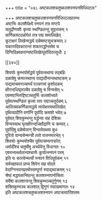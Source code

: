 +++
title = "०४८ अष्टकलशचतुष्कलशस्नपनविधिपटलः"

+++
अष्टकलशचतुष्कलशस्नपनविधिपटलप्रारम्भः  
अष्टभिः कलशैर्वक्ष्ये स्नपनं तत्र मण्टपे  
चतुर्द्रोणयवैः कृत्वा स्थण्डिलन्तु सुवृत्तकम् १  
कर्णिकाष्टदळोपेतं तत्र पद्मं समालिखेत्  
कूटाक्षरं लिखेन्मद्ध्ये दळेष्वष्टसुचक्रमात् २  
यकारादिवकारान्तं शकारार्द्धान्तमेव च  
दिग्विदिक्ष्वक्षराण्यष्टलिखेत्पूर्वादितत्सुधीः ३  

[[३४०]]  

शिवयोः कुम्भयोर्मद्ध्ये पूर्ववत्स्थाप्य तद्बहिः  
दळाग्रेषु क्रमात्स्थाप्य पाद्यादीनान्तथाष्टकम् ४  
पाद्यमाचमनञ्चार्घ्यं पञ्चगव्यं कुशोदकम्  
क्षीरन्दधिघृतञ्चैव दळाग्रेषु च विन्यसेत् ५  
एवमष्टभिरुद्दिष्टञ्चतुर्भिः कलशोच्यते  
पूर्ववत्स्थण्डिलं कृत्वा ततः पद्मञ्चतुर्दळम् ६  
आलिख्यकर्णिकामद्ध्ये त्वपोक्षरमथालिखेत्  
पृथिव्यादीनि वर्णानि पूर्वादि क्रमशो भवेत् ७  
पूर्ववत् शिवकुम्भन्तु वर्द्धन्या सह देशिकः  
विन्यस्याथ घृतक्षीरन्दधिक्षौद्राणि च क्रमात् ८  
पूर्वादिषु दळेष्वेतान् विन्यसेदथवा बुधः  
पूरितो वान्यसेन्मन्त्री ततो यजनमारभेत् ९  
शिवयोः कुम्भयोश्चैव पूर्ववत्सम्यगाचरेत्  
धर्मादींश्च चतुर्ष्वेषु अर्च्चयेत्तु विधानतः १०  
एवमभ्यर्च्च्यतान्पश्चात्तैः कुर्यात्स्नपनं परम्  
इति यः कारयेन्मर्त्यो स्नपनं विधिपूर्वकम् ११  
सर्वयज्ञफलं प्राप्य शिवेन सह मोदते  
वेदाग्निनयनप्रस्थैस्सम्पूर्णा स्याद्यथाक्रमम् १२  
श्रेष्ठं मद्ध्यकनिष्ठन्तु कलशस्नापनोचिताः  
सर्वेषां कलशानान्तु शिवकुम्भञ्चतुर्गुणम् १३  
शक्तिकुम्भञ्च कलशात् द्विगुणं स्यात्प्रमाणतः १४  
इति अष्टकलशचतुष्कलशस्नपन अष्टचत्वारिंशत्तमः  
